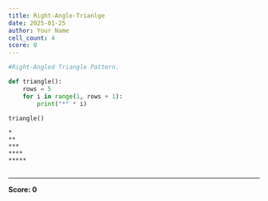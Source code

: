 ```yaml
---
title: Right-Angle-Trianlge
date: 2025-01-25
author: Your Name
cell_count: 4
score: 0
---
```


```python
#Right-Angled Triangle Pattern.
```


```python
def triangle():
    rows = 5
    for i in range(1, rows + 1):
        print("*" * i)
```


```python
triangle()
```

    *
    **
    ***
    ****
    *****



```python

```


---
**Score: 0**
